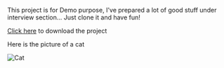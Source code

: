 This project is for Demo purpose,
I've prepared a lot of good stuff under interview section...
Just clone it and have fun!

[Click here](https://github.com/akyyev/Demo/archive/master.zip) to download the project

Here is the picture of a cat 


![Cat](https://www.freepngimg.com/thumb/cat/19-cat-png-image-download-picture-kitten-thumb.png)
